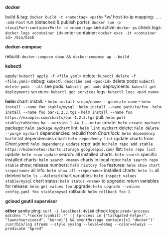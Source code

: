 **docker**

build & tag: `docker build -t <name:tag> <path>` *w/ host-to-ip mapping: `... -add-host`
run (detached & publish ports): `docker run -p <localPort:containerPort> -d <name:tag>`
see active: `docker ps`
check logs: `docker logs <container id>`
enter container: `docker exec -it <container id> /bin/bash`

**docker-compose**

rebuild: `docker-compose down && docker-compose up --build` 

**kubectl**

apply: `kubectl apply -f <file.yaml>`
delete: `kubectl delete -f <file.yaml>`
debug: `kubectl describe pod <pod-id>` 
delete pods: `kubectl delete pods --all`
see
   pods: `kubectl get pods`
   deployments: `kubectl get deployments`
   services: `kubectl get services`
   logs: `kubectl logs <pod_name>`

**helm**
chart:
    install:
        - `helm install <repo/name> --generate-name`
        - `helm install --name foo stable/mysql`
        - `helm install --name path/to/foo`
        - `helm install --name foo bar-1.2.3.tgz`
        - `helm install --name foo https://example.com/charts/bar-1.2.3.tgz`
    pull: `helm pull stable/rabbitmq-ha --version 1.44.1 --untar`
    create: `helm create mychart`
    package: `helm package mychart`
    lint: `helm lint mychart`
    delete: `helm delete --purge mychart`
dependencies: 
    rebuild from *Chart.lock*: `helm dependency build`
    list dependencies chart: `helm dependency list` 
    update charts from *Chart.yaml*: `helm dependency update`
repo: 
    add to: `helm repo add stable https://kubernetes-charts.storage.googleapis.com/`
    list: `helm repo list`
    update: `helm repo update`
search:
    all installed charts: `helm search`
    specific installed charts: `helm search <name>`
    charts in local repo: `helm search repo stable`
show: 
    release numbers: `helm history foo`
    features: `helm show chart <repo/name>`
    all info: `helm show all <repo/name>`
    installed charts: `helm ls`
    all deleted `helm ls --deleted`
    chart variables: `helm inspect values stable/mysql`
    chart status: `helm status <name>`
to upgrade:
    return variables for release: `helm get values foo`
    upgrade: `helm upgrade --values config.yaml foo stable/mysql`
    rollback: `helm rollback foo 1`
    
**gcloud**
**gsutil**
**supervisor**

**other**
sanity ping: `curl -i localhost:49160`
check logs: `pred='process matches ".*(ocker|vpnkit).*" || (process in {"taskgated-helper", "launchservicesd", "kernel"} && eventMessage contains[c] "docker")' /usr/bin/log stream --style syslog --level=debug --color=always --predicate "$pred"`
